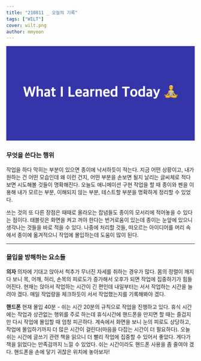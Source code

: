 ```yaml
---
title: "210811 _ 오늘의 기록"
tags: ["WILT"]
cover: wilt.png
author: mmyeon
---
```


![what i learned today](./wilt.png)

### 무엇을 쓴다는 행위

작업을 하다 막히는 부분이 있으면 종이에 낙서하듯이 적는다. 지금 어떤 상황이고, 내가 원하는 건 어떤 모습인데 왜 이런 건지, 어떤 부분을 손보면 될지 날리는 글씨체로 적다보면 시도해볼 것들이 명확해진다. 오늘도 애니메이션 구현 작업을 할 때 종이와 펜을 이용해 내가 모르는 부분, 이해되지 않는 부분, 테스트할 부분을 명확하게 정리할 수 있었다.

쓰는 것의 또 다른 장점은 때때로 올라오는 잡념들도 종이의 모서리에 적어놓을 수 있다는 점이다. 태블릿은 화면을 켜고 꺼야 한다는 번거로움이 있는데 종이는 눈앞에 있으니 생각나는 것들을 바로 적을 수 있다. 나중에 처리할 것들, 떠오르는 아이디어를 머리 속에서 종이에 옮겨적으니 작업에 몰입하는데 도움이 많이 된다.

---

### 몰입을 방해하는 요소들

<b>의자</b> 의자에 기대고 앉아서 척추가 무너진 자세를 취하는 경우가 많다. 몸의 정렬이 깨지다 보니 목, 어깨, 허리, 손목의 피로도가 증가해서 오후가 되면 작업에 집중하기가 힘들어진다. 현재는 앉아서 작업하는 시간이 긴 편인데 내일부터는 서서 작업하는 시간을 늘려야 겠다. 매일 작업량을 체크하듯이 서서 작업했는지를 기록해봐야 겠다.

<b>핸드폰</b> 현재 몰입 40분 - 쉬는 시간 20분의 규칙으로 작업을 진행하고 있다. 휴식 시간에는 작업과 상관없는 행위를 주로 하는데 휴식시간에 핸드폰을 만지면 할 때는 즐겁지만 다시 작업에 몰입할 때 엄청 피곤하다. 계속에서 화면을 보니 눈의 피로도 상당하고, 작업에 몰입하기까지 더 많은 시간이 걸린다(마음을 다잡는 시간이 더 필요하다). 오늘 쉬는 시간에 글쓰기 관련 책을 읽으니 더 빨리 작업에 집중할 수 있어서 좋았다. 게다가 책을 읽었다는 만족감까지 느낄 수 있었다. 쉬는 시간이라도 핸드폰 사용을 좀 줄여야 겠다. 핸드폰을 손에 닿기 귀찮은 위치에 놓아보자!
